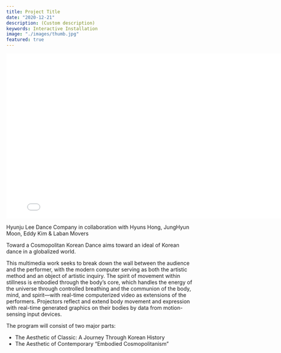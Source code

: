 ```yaml
---
title: Project Title
date: "2020-12-21"
description: (Custom description)
keywords: Interactive Installation
image: "./images/thumb.jpg"
featured: true
---
```


<iframe src="//player.vimeo.com/video/87040261?color=ff0179&portrait=0" width="800" height="440" frameborder="0" webkitallowfullscreen mozallowfullscreen allowfullscreen></iframe>

Hyunju Lee Dance Company in collaboration with Hyuns Hong, JungHyun Moon, Eddy Kim & Laban Movers

Toward a Cosmopolitan Korean Dance aims toward an ideal of Korean dance in a globalized world.

This multimedia work seeks to break down the wall between the audience and the performer, with the modern computer serving as both the artistic method and an object of artistic inquiry. The spirit of movement within stillness is embodied through the body’s core, which handles the energy of the universe through controlled breathing and the communion of the body, mind, and spirit—with real-time computerized video as extensions of the performers. Projectors reflect and extend body movement and expression with real-time generated graphics on their bodies by data from motion-sensing input devices.

The program will consist of two major parts:

- The Aesthetic of Classic: A Journey Through Korean History
- The Aesthetic of Contemporary “Embodied Cosmopolitanism”
